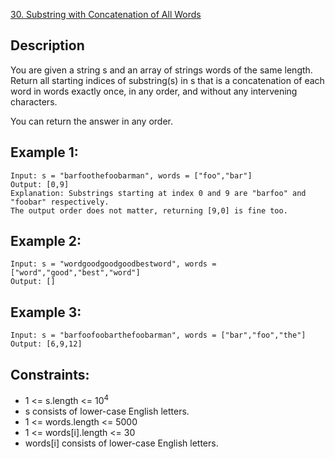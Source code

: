 [30. Substring with Concatenation of All Words](https://leetcode.cn/problems/substring-with-concatenation-of-all-words/)

## Description

You are given a string s and an array of strings words of the same length. Return all starting indices of substring(s) in s that is a concatenation of each word in words exactly once, in any order, and without any intervening characters.

You can return the answer in any order.

## Example 1:
```
Input: s = "barfoothefoobarman", words = ["foo","bar"]
Output: [0,9]
Explanation: Substrings starting at index 0 and 9 are "barfoo" and "foobar" respectively.
The output order does not matter, returning [9,0] is fine too.
```

## Example 2:
```
Input: s = "wordgoodgoodgoodbestword", words = ["word","good","best","word"]
Output: []
```

## Example 3:
```
Input: s = "barfoofoobarthefoobarman", words = ["bar","foo","the"]
Output: [6,9,12]
```

## Constraints:
* 1 <= s.length <= 10<sup>4</sup>
* s consists of lower-case English letters.
* 1 <= words.length <= 5000
* 1 <= words[i].length <= 30
* words[i] consists of lower-case English letters.